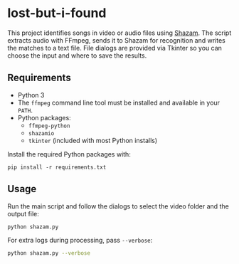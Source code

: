 # lost-but-i-found

This project identifies songs in video or audio files using [Shazam](https://github.com/sergree/shazamio). The script extracts audio with FFmpeg, sends it to Shazam for recognition and writes the matches to a text file. File dialogs are provided via Tkinter so you can choose the input and where to save the results.

## Requirements

- Python 3
- The `ffmpeg` command line tool must be installed and available in your `PATH`.
- Python packages:
  - `ffmpeg-python`
  - `shazamio`
  - `tkinter` (included with most Python installs)

Install the required Python packages with:

```
pip install -r requirements.txt
```

## Usage

Run the main script and follow the dialogs to select the video folder and the output file:

```bash
python shazam.py
```

For extra logs during processing, pass `--verbose`:

```bash
python shazam.py --verbose
```
